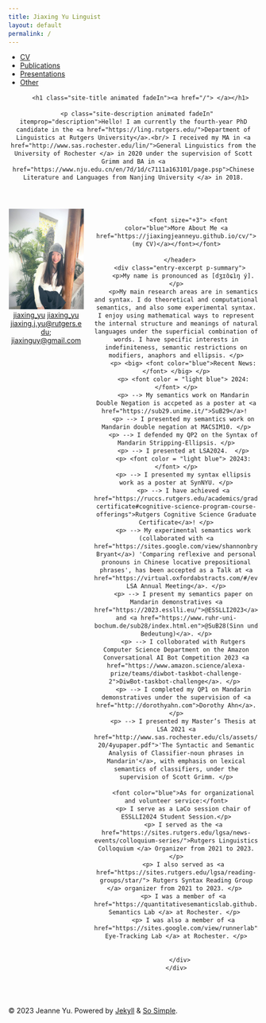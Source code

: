 ```yaml
---
title: Jiaxing Yu Linguist
layout: default
permalink: /
---
```


<!--
    So Simple Jekyll Theme 3.2.0
    Copyright 2013-2019 Michael Rose - mademistakes.com | @mmistakes
    Free for personal and commercial use under the MIT license
    https://github.com/mmistakes/so-simple-theme/blob/master/LICENSE
-->


  <div class="navigation-wrapper">
    <a href="#menu-toggle" id="menu-toggle"> </a>
    <nav id="primary-nav" class="site-nav animated drop">
      <ul><li><a href="/cv">CV</a></li><li><a href="/publications">Publications</a></li><li><a href="/presentations">Presentations</a></li><li><a href="/other">Other</a></li></ul>
    </nav>
  </div><!-- /.navigation-wrapper -->


   <header class="masthead">
  <div class="wrap">
    
    
    
      
        <h1 class="site-title animated fadeIn"><a href="/"> </a></h1>
      
      <p class="site-description animated fadeIn" itemprop="description">Hello! I am currently the fourth-year PhD candidate in the <a href="https://ling.rutgers.edu/">Department of Linguistics at Rutgers University</a>.<br/> I received my MA in <a href="http://www.sas.rochester.edu/lin/">General Linguistics from the University of Rochester </a> in 2020 under the supervision of Scott Grimm and BA in <a href="https://www.nju.edu.cn/en/7d/1d/c7111a163101/page.psp">Chinese Literature and Languages from Nanjing University </a> in 2018.
 </p>
    
  </div>
</header><!-- /.masthead -->

<style>
p.site-description.animated.fadeIn {
    font-size: 15px;
    font-style: normal;
    font-family: 'Source Sans Pro', sans-serif;
    text-align: justify;
    max-width: 800px;
    margin: auto;
}
</style> 



   <main id="main" class="main-content" aria-label="Content">
  <article>
    

   <div class="page-wrapper">
      <header class="page-header">
        
  
  <h1 id="page-title" class="page-title"></h1>
        
  </header>
      <div class="page-content">
        


<div class="entries-list">
  <div class="entry-image-container">
    <img class="entry-image u-photo" src="/YU23.jpeg" alt="">
    <div class="entry-contact">
      <div class="twitter">
        <div>
          <i class="fa fa-fw fa-graduation-cap" aria-hidden="true"></i>
          <a href="https://scholar.google.com/citations?hl=en&user=FMaESuYAAAAJ">jiaxing_yu</a>
          <i class="fab fa-fw fa-twitter" aria-hidden="true"></i>
          <a href="https://twitter.com/jiaxing_yu">jiaxing_yu</a>
        </div>
          <i class="fa fa-fw fa-envelope" aria-hidden="true"></i>
          <a href="mailto: jiaxing.j.yu@rutgers.edu">jiaxing.j.yu@rutgers.edu</a>; <a href="mailto: jiaxinguy@gmail.com">jiaxinguy@gmail.com</a>
      </div>
    </div>
  </div>
  <article class="entry h-entry">
    <div class="article-content">
      <header class="entry-header">
        
           <font size="+3"> <font color="blue">More About Me <a href="https://jiaxingjeanneyu.github.io/cv/">(my CV)</a></font></font>
        
      </header>
      <div class="entry-excerpt p-summary">
        <p>My name is pronounced as [dʒɪɑ̄ɕìŋ ý]. </p>
        <p>My main research areas are in semantics and syntax. I do theoretical and computational semantics, and also some experimental syntax.  I enjoy using mathematical ways to represent the internal structure and meanings of natural languages under the superficial combination of words. I have specific interests in indefiniteness, semantic restrictions on modifiers, anaphors and ellipsis. </p>
        <p> <big> <font color="blue">Recent News:</font> </big> </p>
        <p> <font color = "light blue"> 2024:</font> </p>
        <p> --> My semantics work on Mandarin Double Negation is accpeted as a poster at <a href="https://sub29.unime.it/">SuB29</a>! 
        <p> --> I presented my semantics work on Mandarin double negation at MACSIM10. </p>
        <p> --> I defended my QP2 on the Syntax of Mandarin Stripping-Ellipsis. </p>
        <p> --> I presented at LSA2024.  </p>
        <p> <font color = "light blue"> 20243:</font> </p>
        <p> --> I presented my syntax ellipsis work as a poster at SynNYU. </p>
        <p> --> I have achieved <a href="https://ruccs.rutgers.edu/academics/graduate/graduate-certificate#cognitive-science-program-course-offerings">Rutgers Cognitive Science Graduate Certificate</a>! </p>
        <p> --> My experimental semantics work (collaborated with <a href="https://sites.google.com/view/shannonbryant">Shannon Bryant</a>) 'Comparing reflexive and personal pronouns in Chinese locative prepositional phrases', has been accepted as a Talk at <a href="https://virtual.oxfordabstracts.com/#/event/public/4438/information">2024 LSA Annual Meeting</a>. </p>
        <p> --> I present my semantics paper on Mandarin demonstratives <a href="https://2023.esslli.eu/">@ESSLLI2023</a> and <a href="https://www.ruhr-uni-bochum.de/sub28/index.html.en">@SuB28(Sinn und Bedeutung)</a>. </p>
        <p> --> I colloborated with Rutgers Computer Science Department on the Amazon Conversational AI Bot Competition 2023 <a href="https://www.amazon.science/alexa-prize/teams/diwbot-taskbot-challenge-2">DiwBot-taskbot-challenge</a>. </p> 
        <p> --> I completed my QP1 on Mandarin demonstratives under the supervision of <a href="http://dorothyahn.com">Dorothy Ahn</a>.  </p>
        <p> --> I presented my Master’s Thesis at LSA 2021 <a href="http://www.sas.rochester.edu/cls/assets/pdf/working/fall-20/4yupaper.pdf">'The Syntactic and Semantic Analysis of Classifier-noun phrases in Mandarin'</a>, with emphasis on lexical semantics of classifiers, under the supervision of Scott Grimm. </p>
        
        <font color="blue">As for organizational and volunteer service:</font>
        <p> I serve as a LaCo session chair of ESSLLI2024 Student Session.</p>
        <p> I served as the <a href="https://sites.rutgers.edu/lgsa/news-events/colloquium-series/">Rutgers Linguistics Colloquium </a> Organizer from 2021 to 2023. </p>
        <p> I also served as <a href="https://sites.rutgers.edu/lgsa/reading-groups/star/"> Rutgers Syntax Reading Group </a> organizer from 2021 to 2023. </p> 
        <p> I was a member of <a href="https://quantitativesemanticslab.github.io/people">Quantitative Semantics Lab </a> at Rochester. </p> 
        <p> I was also a member of <a href="https://sites.google.com/view/runnerlab">Runner's Eye-Tracking Lab </a> at Rochester. </p>


      </div>
    </div>
  </article>
</div>

<style>
.layout--home .page-wrapper {
  max-width: 1000px;
}
.site-title {
  font-size: 45px;
  font-style: italic;
  font-weight: 600;
}
.entries-list {
  text-align: center;
}
.entry-image-container {
  width: 30%;
  display: inline-block;
}
.entries-list .entry {
  text-align: justify;
  vertical-align: top;
  display: inline-block;
  width: 69%;
}
.article-content {
  margin-left: 5%;
}
.entries-list .entry-title {
  font-size: 30px;
  font-family: 'Source Sans Pro', sans-serif;
  font-weight: 600;
}
</style>


        
  </div>
  </div>
  </article>
</main>


  <footer id="footer" class="site-footer">
  <!-- start custom footer snippets -->

<!-- end custom footer snippets -->
<div class="copyright">
    
  <p>&copy; 2023 Jeanne Yu. Powered by <a href="https://jekyllrb.com" rel="nofollow">Jekyll</a> &amp; <a href="https://github.com/mmistakes/so-simple-theme" rel="nofollow">So Simple</a>.</p>
    
  </div>
</footer>

  <script src="https://code.jquery.com/jquery-3.3.1.min.js" integrity="sha256-FgpCb/KJQlLNfOu91ta32o/NMZxltwRo8QtmkMRdAu8=" crossorigin="anonymous"></script>
  <script src="/assets/js/main.min.js"></script>
  <script src="https://use.fontawesome.com/releases/v5.0.12/js/all.js"></script>








   
  <!-- start custom footer snippets -->

<!-- end custom footer snippets -->



 